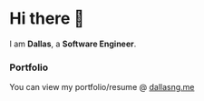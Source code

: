 # Hi there 👋
I am <b>Dallas</b>, a <b>Software Engineer</b>.

### Portfolio
You can view my portfolio/resume @ [dallasng.me](https://dallasng.me)

